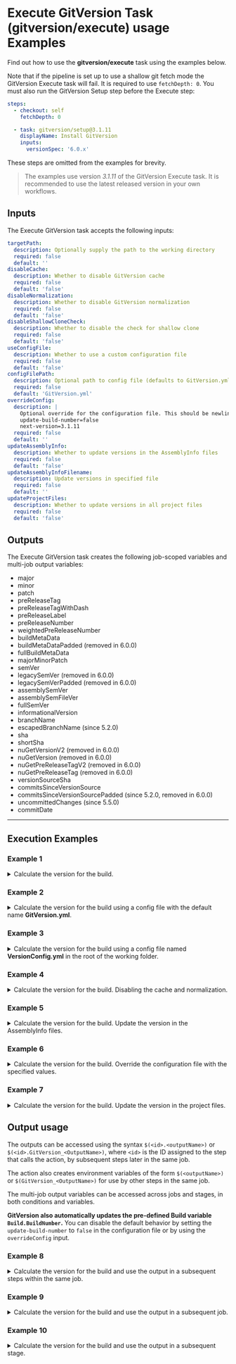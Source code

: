 # Execute GitVersion Task (gitversion/execute) usage Examples

Find out how to use the **gitversion/execute** task using the examples below.

Note that if the pipeline is set up to use a shallow git fetch mode the GitVersion Execute task will fail. It is required to use `fetchDepth: 0`.
You must also run the GitVersion Setup step before the Execute step:

```yaml
steps:
  - checkout: self
    fetchDepth: 0

  - task: gitversion/setup@3.1.11
    displayName: Install GitVersion
    inputs:
      versionSpec: '6.0.x'
```

These steps are omitted from the examples for brevity.

> The examples use version _3.1.11_ of the GitVersion Execute task.  It is recommended to use the latest released version in your own workflows.

## Inputs

The Execute GitVersion task accepts the following inputs:

```yaml
targetPath:
  description: Optionally supply the path to the working directory
  required: false
  default: ''
disableCache:
  description: Whether to disable GitVersion cache
  required: false
  default: 'false'
disableNormalization:
  description: Whether to disable GitVersion normalization
  required: false
  default: 'false'
disableShallowCloneCheck:
  description: Whether to disable the check for shallow clone
  required: false
  default: 'false'
useConfigFile:
  description: Whether to use a custom configuration file
  required: false
  default: 'false'
configFilePath:
  description: Optional path to config file (defaults to GitVersion.yml)
  required: false
  default: 'GitVersion.yml'
overrideConfig:
  description: |
    Optional override for the configuration file. This should be newline-separated key-value pairs, e.g.:
    update-build-number=false
    next-version=3.1.11
  required: false
  default: ''
updateAssemblyInfo:
  description: Whether to update versions in the AssemblyInfo files
  required: false
  default: 'false'
updateAssemblyInfoFilename:
  description: Update versions in specified file
  required: false
  default: ''
updateProjectFiles:
  description: Whether to update versions in all project files
  required: false
  default: 'false'
```

## Outputs

The Execute GitVersion task creates the following job-scoped variables and multi-job output variables:

- major
- minor
- patch
- preReleaseTag
- preReleaseTagWithDash
- preReleaseLabel
- preReleaseNumber
- weightedPreReleaseNumber
- buildMetaData
- buildMetaDataPadded (removed in 6.0.0)
- fullBuildMetaData
- majorMinorPatch
- semVer
- legacySemVer (removed in 6.0.0)
- legacySemVerPadded (removed in 6.0.0)
- assemblySemVer
- assemblySemFileVer
- fullSemVer
- informationalVersion
- branchName
- escapedBranchName (since 5.2.0)
- sha
- shortSha
- nuGetVersionV2 (removed in 6.0.0)
- nuGetVersion (removed in 6.0.0)
- nuGetPreReleaseTagV2 (removed in 6.0.0)
- nuGetPreReleaseTag (removed in 6.0.0)
- versionSourceSha
- commitsSinceVersionSource
- commitsSinceVersionSourcePadded (since 5.2.0, removed in 6.0.0)
- uncommittedChanges (since 5.5.0)
- commitDate

---

## Execution Examples

### Example 1

<details>
  <summary>Calculate the version for the build.</summary>

```yaml
steps:
  # gitversion/setup@3.1.11 task omitted for brevity.

  - task: gitversion/execute@3.1.11
    name: version_step # step id used as reference for output values
    displayName: Determine Version
```

</details>

### Example 2

<details>
  <summary>Calculate the version for the build using a config file with the default name <b>GitVersion.yml</b>.</summary>

```yaml
steps:
  # gitversion/setup@3.1.11 task omitted for brevity.

  - task: gitversion/execute@3.1.11
    displayName: Determine Version
    name: version_step # step id used as reference for output values
    inputs:
      useConfigFile: true

```

Example contents of **GitVersion.yml**:

```yaml
mode: Mainline
branches:
  master:
    regex: ^latest$
  pull-request:
    tag: pr
```

</details>

### Example 3

<details>
  <summary>Calculate the version for the build using a config file named <b>VersionConfig.yml</b> in the root of the working folder.</summary>

```yaml
steps:
  # gitversion/setup@3.1.11 task omitted for brevity.

  - task: gitversion/execute@3.1.11
    displayName: Determine Version
    name: version_step # step id used as reference for output values
    inputs:
      useConfigFile: true
      configFilePath: 'VersionConfig.yml'
```

</details>

### Example 4

<details>
  <summary>Calculate the version for the build. Disabling the cache and normalization.</summary>

```yaml
steps:
  # gitversion/setup@3.1.11 task omitted for brevity.

  - task: gitversion/execute@3.1.11
    displayName: Determine Version
    name: version_step # step id used as reference for output values
    inputs:
      disableCache: true
      disableNormalization: true
```

</details>

### Example 5

<details>
  <summary>Calculate the version for the build. Update the version in the AssemblyInfo files.</summary>

```yaml
steps:
  # gitversion/setup@3.1.11 task omitted for brevity.

  - task: gitversion/execute@3.1.11
    displayName: Determine Version
    name: version_step # step id used as reference for output values
    inputs:
      updateAssemblyInfo: true
```

</details>

### Example 6

<details>
  <summary>Calculate the version for the build. Override the configuration file with the specified values.</summary>

```yaml
steps:
  # gitversion/setup@3.1.11 task omitted for brevity.

  - task: gitversion/execute@3.1.11
    displayName: Determine Version
    name: version_step # step id used as reference for output values
    inputs:
      overrideConfig: |
        update-build-number=false
        next-version=3.1.11
```

</details>

### Example 7

<details>
  <summary>Calculate the version for the build. Update the version in the project files.</summary>

```yaml
steps:
  # gitversion/setup@3.1.11 task omitted for brevity.

  - task: gitversion/execute@3.1.11
    displayName: Determine Version
    name: version_step # step id used as reference for output values
    inputs:
      updateProjectFiles: true
```

</details>

## Output usage

The outputs can be accessed using the syntax `$(<id>.<outputName>)` or `$(<id>.GitVersion_<OutputName>)`,
where `<id>` is the ID assigned to the step that calls the action, by subsequent steps later in the same job.

The action also creates environment variables of the form `$(<outputName>)` or `$(GitVersion_<OutputName>)` for use by other steps in the same job.

The multi-job output variables can be accessed across jobs and stages, in both conditions and variables.

**GitVersion also automatically updates the pre-defined Build variable `Build.BuildNumber`.**
You can disable the default behavior by setting the `update-build-number` to `false` in the configuration file or by using the `overrideConfig` input.

### Example 8

<details>
  <summary>Calculate the version for the build and use the output in a subsequent steps within the same job.</summary>

```yaml
jobs:
  - job: GitVersion_v6_same_job
    displayName: GitVersion v6 (same job)
    pool:
      vmImage: ubuntu-24.04
    steps:
      - checkout: self
        fetchDepth: 0

      - task: gitversion/setup@3.1.11
        displayName: Install GitVersion
        inputs:
          versionSpec: '6.0.x'

      - task: gitversion/execute@3.1.11
        displayName: Determine Version
        name: version_step # step id used as reference for output values
        inputs:
          overrideConfig: |
            update-build-number=false

      - pwsh: |
          echo "FullSemVer (fullSemVer)            : $(fullSemVer)"
        displayName: Display GitVersion variables (without prefix)

      - pwsh: |
          echo "FullSemVer (GitVersion_FullSemVer) : $(GitVersion_FullSemVer)"
        displayName: Display GitVersion variables (with prefix)

      - pwsh: |
          echo "FullSemVer (version_step.fullSemVer)            : $(version_step.fullSemVer)"
        displayName: Display GitVersion outputs (step output without prefix)

      - pwsh: |
          echo "FullSemVer (version_step.GitVersion_FullSemVer) : $(version_step.GitVersion_FullSemVer)"
        displayName: Display GitVersion outputs (step output with prefix)

      - pwsh: |
          echo "FullSemVer (env:myvar_fullSemVer) : $env:myvar_fullSemVer"
        displayName: Display mapped local env (pwsh - outputs without prefix)
        env:
          myvar_fullSemVer: $(version_step.fullSemVer)

      - pwsh: |
          echo "FullSemVer (env:myvar_GitVersion_FullSemVer) : $env:myvar_GitVersion_FullSemVer"
        displayName: Display mapped local env (pwsh - outputs with prefix)
        env:
          myvar_GitVersion_FullSemVer: $(version_step.GitVersion_FullSemVer)

      - bash: |
          echo "FullSemVer (myvar_fullSemVer) : $myvar_fullSemVer"
        displayName: Display mapped local env (bash - outputs without prefix)
        env:
          myvar_fullSemVer: $(version_step.fullSemVer)

      - bash: |
          echo "FullSemVer (myvar_GitVersion_FullSemVer) : $myvar_GitVersion_FullSemVer"
        displayName: Display mapped local env (bash - outputs with prefix)
        env:
          myvar_GitVersion_FullSemVer: $(version_step.GitVersion_FullSemVer)
```

</details>

### Example 9

<details>
  <summary>Calculate the version for the build and use the output in a subsequent job.</summary>

```yaml
jobs:
  - job: GitVersion_v6_cross_job
    displayName: GitVersion v6 (cross job)
    pool:
      vmImage: ubuntu-24.04
    steps:
      - checkout: self
        fetchDepth: 0

      - task: gitversion/setup@3.1.11
        displayName: Install GitVersion
        inputs:
          versionSpec: '6.0.x'

      - task: gitversion/execute@3.1.11
        displayName: Determine Version
        name: version_step # step id used as reference for output values
        inputs:
          overrideConfig: |
            update-build-number=false

  - job: GitVersion_v6_cross_job_consumer_without_prefix
    displayName: GitVersion v6 (cross job consumer) - without prefix
    dependsOn: GitVersion_v6_cross_job
    condition: and(succeeded(), eq(dependencies.GitVersion_v6_cross_job.outputs['version_step.branchName'], 'main')) # use in condition
    variables:
      myvar_fullSemVer: $[ dependencies.GitVersion_v6_cross_job.outputs['version_step.fullSemVer'] ]
    pool:
      vmImage: ubuntu-24.04
    steps:
      - pwsh: |
          echo "FullSemVer (myvar_fullSemVer)          : $(myvar_fullSemVer)"
        displayName: Use mapped job variables (pwsh - outputs without prefix)

      - pwsh: |
          echo "FullSemVer (env:localvar_fullSemVer)   : $env:localvar_fullSemVer"
        displayName: Use mapped local env from job variables (pwsh - outputs without prefix)
        env:
          localvar_fullSemVer: $(myvar_fullSemVer)

      - bash: |
          echo "FullSemVer (myvar_fullSemVer)   : $(myvar_fullSemVer)"
        displayName: Use mapped job variables (bash - outputs without prefix)

      - bash: |
          echo "FullSemVer (localvar_fullSemVer)   : $localvar_fullSemVer"
        displayName: Use mapped local env from job variables (bash - outputs without prefix)
        env:
          localvar_fullSemVer: $(myvar_fullSemVer)

  - job: GitVersion_v6_cross_job_consumer_with_prefix
    displayName: GitVersion v6 (cross job consumer) - with prefix
    dependsOn: GitVersion_v6_cross_job
    condition: and(succeeded(), eq(dependencies.GitVersion_v6_cross_job.outputs['version_step.GitVersion_BranchName'], 'main')) # use in condition
    variables:
      myvar_GitVersion_FullSemVer: $[ dependencies.GitVersion_v6_cross_job.outputs['version_step.GitVersion_FullSemVer'] ]
    pool:
      vmImage: ubuntu-24.04
    steps:
      - pwsh: |
          echo "FullSemVer (myvar_GitVersion_FullSemVer)          : $(myvar_GitVersion_FullSemVer)"
        displayName: Use mapped job variables (pwsh - outputs with prefix)

      - pwsh: |
          echo "FullSemVer (env:localvar_GitVersion_FullSemVer)   : $env:localvar_GitVersion_FullSemVer"
        displayName: Use mapped local env from job variables (pwsh - outputs with prefix)
        env:
          localvar_GitVersion_FullSemVer: $(myvar_GitVersion_FullSemVer)

      - bash: |
          echo "FullSemVer (myvar_GitVersion_FullSemVer)   : $(myvar_GitVersion_FullSemVer)"
        displayName: Use mapped job variables (bash - outputs with prefix)

      - bash: |
          echo "FullSemVer (localvar_GitVersion_FullSemVer)   : $localvar_GitVersion_FullSemVer"
        displayName: Use mapped local env from job variables (bash - outputs with prefix)
        env:
          localvar_GitVersion_FullSemVer: $(myvar_GitVersion_FullSemVer)
```

</details>

### Example 10

<details>
  <summary>Calculate the version for the build and use the output in a subsequent stage.</summary>

```yaml
stages:
  - stage: GitVersion_v6_cross_stage
    displayName: GitVersion v6 (cross stage)
    jobs:
      - job: GitVersion_v6_cross_stage_producer
        displayName: GitVersion v6 (cross stage producer)
        pool:
          vmImage: ubuntu-24.04
        steps:
          - checkout: self
            fetchDepth: 0

          - task: gitversion/setup@3.1.11
            displayName: Install GitVersion
            inputs:
              versionSpec: '6.0.x'

          - task: gitversion/execute@3.1.11
            displayName: Determine Version
            name: version_step # step id used as reference for output values
            inputs:
              overrideConfig: |
                update-build-number=false
  - stage: GitVersion_v6_cross_stage_consumer_without_prefix
    displayName: GitVersion v6 (cross stage consumer) - without prefix
    dependsOn: GitVersion_v6_cross_stage
    condition: and(succeeded(), eq(dependencies.GitVersion_v6_cross_stage.outputs['GitVersion_v6_cross_stage_producer.version_step.branchName'], 'main')) # use in condition
    jobs:
      - job: GitVersion_v6_cross_stage_consumer_without_prefix
        displayName: GitVersion v6 (cross stage consumer) - without prefix
        variables:
          myvar_fullSemVer: $[ stageDependencies.GitVersion_v6_cross_stage.GitVersion_v6_cross_stage_producer.outputs['version_step.fullSemVer'] ]
        pool:
          vmImage: ubuntu-24.04
        steps:
          - pwsh: |
              echo "FullSemVer (myvar_fullSemVer)          : $(myvar_fullSemVer)"
            displayName: Use mapped job variables (pwsh - outputs without prefix)

          - pwsh: |
              echo "FullSemVer (env:localvar_fullSemVer)   : $env:localvar_fullSemVer"
            displayName: Use mapped local env from job variables (pwsh - outputs without prefix)
            env:
              localvar_fullSemVer: $(myvar_fullSemVer)

          - bash: |
              echo "FullSemVer (myvar_fullSemVer)   : $(myvar_fullSemVer)"
            displayName: Use mapped job variables (bash - outputs without prefix)

          - bash: |
              echo "FullSemVer (localvar_fullSemVer)   : $localvar_fullSemVer"
            displayName: Use mapped local env from job variables (bash - outputs without prefix)
            env:
              localvar_fullSemVer: $(myvar_fullSemVer)
  - stage: GitVersion_v6_cross_stage_consumer_with_prefix
    displayName: GitVersion v6 (cross stage consumer) - with prefix
    dependsOn: GitVersion_v6_cross_stage
    condition: and(succeeded(), eq(dependencies.GitVersion_v6_cross_stage.outputs['GitVersion_v6_cross_stage_producer.version_step.GitVersion_BranchName'], 'main')) # use in condition
    jobs:
      - job: GitVersion_v6_cross_stage_consumer_with_prefix
        displayName: GitVersion v6 (cross stage consumer) - with prefix
        variables:
          myvar_GitVersion_FullSemVer: $[ stageDependencies.GitVersion_v6_cross_stage.GitVersion_v6_cross_stage_producer.outputs['version_step.GitVersion_FullSemVer'] ]
        pool:
          vmImage: ubuntu-24.04
        steps:
          - pwsh: |
              echo "FullSemVer (myvar_GitVersion_FullSemVer)          : $(myvar_GitVersion_FullSemVer)"
            displayName: Use mapped job variables (pwsh - outputs with prefix)

          - pwsh: |
              echo "FullSemVer (env:localvar_GitVersion_FullSemVer)   : $env:localvar_GitVersion_FullSemVer"
            displayName: Use mapped local env from job variables (pwsh - outputs with prefix)
            env:
              localvar_GitVersion_FullSemVer: $(myvar_GitVersion_FullSemVer)

          - bash: |
              echo "FullSemVer (localvar_GitVersion_FullSemVer)   : $localvar_GitVersion_FullSemVer"
            displayName: Use mapped job variables (bash - outputs with prefix)

          - bash: |
              echo "FullSemVer (localvar_GitVersion_FullSemVer)   : $localvar_GitVersion_FullSemVer"
            displayName: Use mapped local env from job variables (bash - outputs with prefix)
            env:
              localvar_GitVersion_FullSemVer: $(myvar_GitVersion_FullSemVer)
```

</details>
